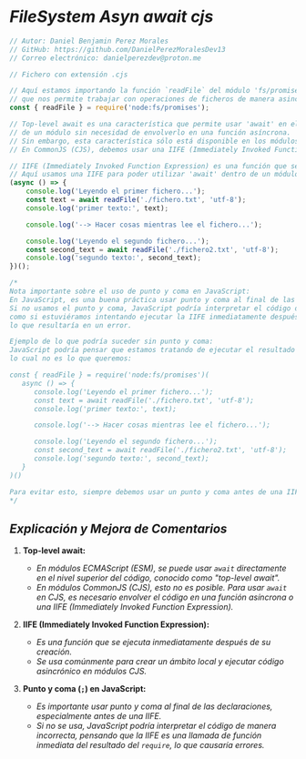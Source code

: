 <!-- Autor: Daniel Benjamin Perez Morales -->
<!-- GitHub: https://github.com/DanielPerezMoralesDev13 -->
<!-- Correo electrónico: danielperezdev@proton.me -->

# ***FileSystem Asyn await cjs***

```javascript
// Autor: Daniel Benjamin Perez Morales
// GitHub: https://github.com/DanielPerezMoralesDev13
// Correo electrónico: danielperezdev@proton.me

// Fichero con extensión .cjs

// Aquí estamos importando la función `readFile` del módulo 'fs/promises' de Node.js, 
// que nos permite trabajar con operaciones de ficheros de manera asincrónica usando Promesas.
const { readFile } = require('node:fs/promises');

// Top-level await es una característica que permite usar 'await' en el nivel superior 
// de un módulo sin necesidad de envolverlo en una función asíncrona.
// Sin embargo, esta característica sólo está disponible en los módulos ECMAScript (ESM).
// En CommonJS (CJS), debemos usar una IIFE (Immediately Invoked Function Expression) para utilizar 'await'.

// IIFE (Immediately Invoked Function Expression) es una función que se ejecuta inmediatamente después de su creación.
// Aquí usamos una IIFE para poder utilizar 'await' dentro de un módulo CommonJS.
(async () => {
    console.log('Leyendo el primer fichero...');
    const text = await readFile('./fichero.txt', 'utf-8');
    console.log('primer texto:', text);

    console.log('--> Hacer cosas mientras lee el fichero...');

    console.log('Leyendo el segundo fichero...');
    const second_text = await readFile('./fichero2.txt', 'utf-8');
    console.log('segundo texto:', second_text);
})();

/*
Nota importante sobre el uso de punto y coma en JavaScript:
En JavaScript, es una buena práctica usar punto y coma al final de las declaraciones, especialmente antes de un IIFE.
Si no usamos el punto y coma, JavaScript podría interpretar el código de manera incorrecta, 
como si estuviéramos intentando ejecutar la IIFE inmediatamente después de la declaración del 'require', 
lo que resultaría en un error.

Ejemplo de lo que podría suceder sin punto y coma:
JavaScript podría pensar que estamos tratando de ejecutar el resultado del 'require' como una función, 
lo cual no es lo que queremos:

const { readFile } = require('node:fs/promises')(
   async () => {
      console.log('Leyendo el primer fichero...');
      const text = await readFile('./fichero.txt', 'utf-8');
      console.log('primer texto:', text);

      console.log('--> Hacer cosas mientras lee el fichero...');

      console.log('Leyendo el segundo fichero...');
      const second_text = await readFile('./fichero2.txt', 'utf-8');
      console.log('segundo texto:', second_text);
   }
)()

Para evitar esto, siempre debemos usar un punto y coma antes de una IIFE cuando no está separada por un bloque o declaración diferente.
*/
```

## ***Explicación y Mejora de Comentarios***

1. **Top-level await:**
   - *En módulos ECMAScript (ESM), se puede usar `await` directamente en el nivel superior del código, conocido como "top-level await".*
   - *En módulos CommonJS (CJS), esto no es posible. Para usar `await` en CJS, es necesario envolver el código en una función asíncrona o una IIFE (Immediately Invoked Function Expression).*

2. **IIFE (Immediately Invoked Function Expression):**
   - *Es una función que se ejecuta inmediatamente después de su creación.*
   - *Se usa comúnmente para crear un ámbito local y ejecutar código asincrónico en módulos CJS.*

3. **Punto y coma (`;`) en JavaScript:**
   - *Es importante usar punto y coma al final de las declaraciones, especialmente antes de una IIFE.*
   - *Si no se usa, JavaScript podría interpretar el código de manera incorrecta, pensando que la IIFE es una llamada de función inmediata del resultado del `require`, lo que causaría errores.*
